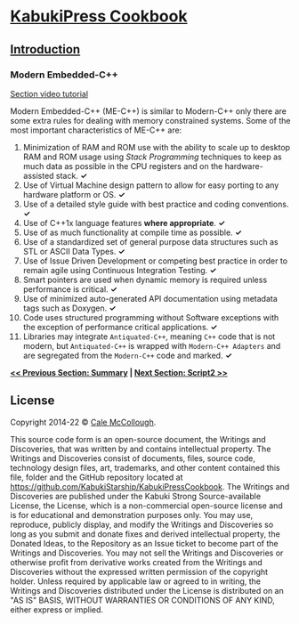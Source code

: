 # [KabukiPress Cookbook](../ReadMe.md)

## [Introduction](./ReadMe.md)

### Modern Embedded-C++

[Section video tutorial](https://www.youtube.com/channel/UCS2vQG4gUE3vXWV_K9XScQw)

Modern Embedded-C++ (ME-C++) is similar to Modern-C++ only there are some extra rules for dealing with memory constrained systems. Some of the most important characteristics of ME-C++ are:

1. Minimization of RAM and ROM use with the ability to scale up to desktop RAM and ROM usage using *Stack Programming* techniques to keep as much data as possible in the CPU registers and on the hardware-assisted stack. **✓**
1. Use of Virtual Machine design pattern to allow for easy porting to any hardware platform or OS. **✓**
1. Use of a detailed style guide with best practice and coding conventions. **✓**
1. Use of C++1x language features **where appropriate**. **✓**
1. Use of as much functionality at compile time as possible. **✓**
1. Use of a standardized set of general purpose data structures such as STL or ASCII Data Types. **✓**
1. Use of Issue Driven Development or competing best practice in order to remain agile using Continuous Integration Testing. **✓**
1. Smart pointers are used when dynamic memory is required unless performance is critical. **✓**
1. Use of minimized auto-generated API documentation using metadata tags such as Doxygen. **✓**
1. Code uses structured programming without Software exceptions with the exception of performance critical applications. **✓**
1. Libraries may integrate `Antiquated-C++`, meaning `C++` code that is not modern, but `Antiquated-C++` is wrapped with `Modern-C++ Adapters` and are segregated from the `Modern-C++` code and marked. **✓**

**[<< Previous Section: Summary](./Summary.md) | [Next Section: Script2 >>](../Script2.md)**

## License

Copyright 2014-22 © [Cale McCollough](https://cookingwithcale.org).

This source code form is an open-source document, the Writings and Discoveries, that was written by and contains intellectual property. The Writings and Discoveries consist of documents, files, source code, technology design files, art, trademarks, and other content contained this file, folder and the GitHub repository located at <https://github.com/KabukiStarship/KabukiPressCookbook>. The Writings and Discoveries are published under the Kabuki Strong Source-available License, the License, which is a non-commercial open-source license and is for educational and demonstration purposes only. You may use, reproduce, publicly display, and modify the Writings and Discoveries so long as you submit and donate fixes and derived intellectual property, the Donated Ideas, to the Repository as an Issue ticket to become part of the Writings and Discoveries. You may not sell the Writings and Discoveries or otherwise profit from derivative works created from the Writings and Discoveries without the expressed written permission of the copyright holder. Unless required by applicable law or agreed to in writing, the Writings and Discoveries distributed under the License is distributed on an "AS IS" BASIS, WITHOUT WARRANTIES OR CONDITIONS OF ANY KIND, either express or implied.
